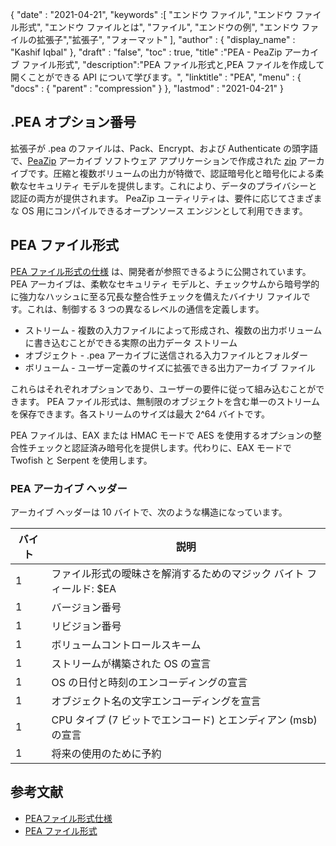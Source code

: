 {
  "date" : "2021-04-21",
  "keywords" :[ "エンドウ ファイル", "エンドウ ファイル形式", "エンドウ ファイルとは", "ファイル", "エンドウの例", "エンドウ ファイルの拡張子","拡張子", "フォーマット" ],
  "author" : {
    "display_name" : "Kashif Iqbal"
},
  "draft" : "false",
  "toc" : true,
  "title" :"PEA - PeaZip アーカイブ ファイル形式",
  "description":"PEA ファイル形式と,PEA ファイルを作成して開くことができる API について学びます。",
  "linktitle" : "PEA",
  "menu" : {
    "docs" : {
      "parent" : "compression"
}
},
  "lastmod" : "2021-04-21"
}

## .PEA オプション番号

拡張子が .pea のファイルは、Pack、Encrypt、および Authenticate の頭字語で、[PeaZip](https://peazip.github.io/) アーカイブ ソフトウェア アプリケーションで作成された [zip](/compression/zip/) アーカイブです。圧縮と複数ボリュームの出力が特徴で、認証暗号化と暗号化による柔軟なセキュリティ モデルを提供します。これにより、データのプライバシーと認証の両方が提供されます。 PeaZip ユーティリティは、要件に応じてさまざまな OS 用にコンパイルできるオープンソース エンジンとして利用できます。

## PEA ファイル形式

[PEA ファイル形式の仕様](https://peazip.github.io/pea_help.pdf) は、開発者が参照できるように公開されています。 PEA アーカイブは、柔軟なセキュリティ モデルと、チェックサムから暗号学的に強力なハッシュに至る冗長な整合性チェックを備えたバイナリ ファイルです。これは、制御する 3 つの異なるレベルの通信を定義します。

* ストリーム - 複数の入力ファイルによって形成され、複数の出力ボリュームに書き込むことができる実際の出力データ ストリーム
* オブジェクト - .pea アーカイブに送信される入力ファイルとフォルダー
* ボリューム - ユーザー定義のサイズに拡張できる出力アーカイブ ファイル

これらはそれぞれオプションであり、ユーザーの要件に従って組み込むことができます。 PEA ファイル形式は、無制限のオブジェクトを含む単一のストリームを保存できます。各ストリームのサイズは最大 2^64 バイトです。

PEA ファイルは、EAX または HMAC モードで AES を使用するオプションの整合性チェックと認証済み暗号化を提供します。代わりに、EAX モードで Twofish と Serpent を使用します。

### PEA アーカイブ ヘッダー

アーカイブ ヘッダーは 10 バイトで、次のような構造になっています。

|バイト|説明|
---|---|
|1 |ファイル形式の曖昧さを解消するためのマジック バイト フィールド: $EA|
|1 |バージョン番号|
|1 |リビジョン番号|
|1 |ボリュームコントロールスキーム|
|1 |ストリームが構築された OS の宣言|
|1 | OS の日付と時刻のエンコーディングの宣言|
|1 |オブジェクト名の文字エンコーディングを宣言|
|1 | CPU タイプ (7 ビットでエンコード) とエンディアン (msb) の宣言 |
|1 |将来の使用のために予約|

## 参考文献

* [PEAファイル形式仕様](https://peazip.github.io/pea_help.pdf)
* [PEA ファイル形式](https://peazip.github.io/pea-file-format.html#.pea_specifications)

